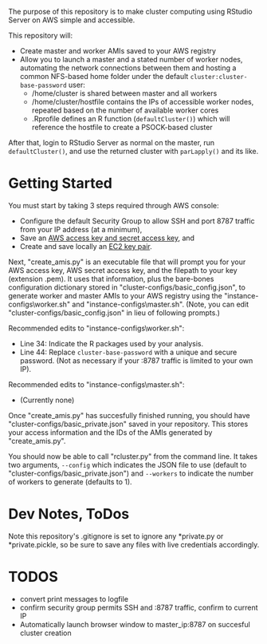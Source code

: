 The purpose of this repository is to make cluster computing using RStudio Server on AWS simple and accessible.

This repository will:

* Create master and worker AMIs saved to your AWS registry
* Allow you to launch a master and a stated number of worker nodes, automating the network connections between them and hosting a common NFS-based home folder under the default `cluster:cluster-base-password` user:
    * /home/cluster is shared between master and all workers
    * /home/cluster/hostfile contains the IPs of accessible worker nodes, repeated based on the number of available worker cores
    * .Rprofile defines an R function (`defaultCluster()`) which will reference the hostfile to create a PSOCK-based cluster

After that, login to RStudio Server as normal on the master, run `defaultCluster()`, and use the returned cluster with `parLapply()` and its like.

# Getting Started

You must start by taking 3 steps required through AWS console:

* Configure the default Security Group to allow SSH and port 8787 traffic from your IP address (at a minimum),
* Save an [AWS access key and secret access key](http://docs.aws.amazon.com/AWSSimpleQueueService/latest/SQSGettingStartedGuide/AWSCredentials.html), and
* Create and save locally an [EC2 key pair](http://docs.aws.amazon.com/AWSEC2/latest/UserGuide/ec2-key-pairs.html).
    
Next, "create_amis.py" is an executable file that will prompt you for your AWS access key, AWS secret access key, and the filepath to your key (extension .pem). It uses that information, plus the bare-bones configuration dictionary stored in "cluster-configs/basic_config.json", to generate worker and master AMIs to your AWS registry using the "instance-configs\worker.sh" and "instance-configs\master.sh". (Note, you can edit "cluster-configs/basic_config.json" in lieu of following prompts.)

Recommended edits to "instance-configs\worker.sh":
* Line 34: Indicate the R packages used by your analysis.
* Line 44: Replace `cluster-base-password` with a unique and secure password. (Not as necessary if your :8787 traffic is limited to your own IP).

Recommended edits to "instance-configs\master.sh":
* (Currently none)

Once "create_amis.py" has succesfully finished running, you should have "cluster-configs/basic_private.json" saved in your repository. This stores your access information and the IDs of the AMIs generated by "create_amis.py".

You should now be able to call "rcluster.py" from the command line. It takes two arguments, `--config` which indicates the JSON file to use (default to "cluster-configs/basic_private.json") and `--workers` to indicate the number of workers to generate (defaults to 1).


# Dev Notes, ToDos

Note this repository's .gitignore is set to ignore any *private.py or *private.pickle, so be sure to save any files with live credentials accordingly.


# TODOS

* convert print messages to logfile
* confirm security group permits SSH and :8787 traffic, confirm to current IP
* Automatically launch browser window to master_ip:8787 on succesful cluster creation